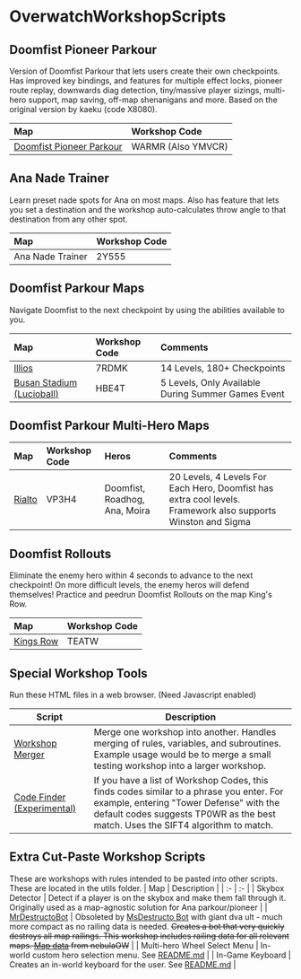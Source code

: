 # OverwatchWorkshopScripts

## Doomfist Pioneer Parkour
Version of Doomfist Parkour that lets users create their own checkpoints. Has improved key bindings, and features for multiple effect locks, pioneer route replay, downwards diag detection, tiny/massive player sizings, multi-hero support, map saving, off-map shenanigans and more. Based on the original version by kaeku (code X8080).

| Map | Workshop Code
| :- | :- |
| [Doomfist Pioneer Parkour](DoomfistParkour/DoomPioneerParkour.txt) | WARMR (Also YMVCR) |

## Ana Nade Trainer

Learn preset nade spots for Ana on most maps. Also has feature that lets you set a destination and the workshop auto-calculates throw angle to that destination from any other spot.

| Map | Workshop Code
| :- | :- |
| Ana Nade Trainer | 2Y555 |

## Doomfist Parkour Maps

Navigate Doomfist to the next checkpoint by using the abilities available to you.

| Map | Workshop Code | Comments
| :- | :- | :- |
| [Illios](DoomfistParkour/DoomParkourIllios.txt) | 7RDMK | 14 Levels, 180+ Checkpoints |
| [Busan Stadium (Lucioball)](DoomfistParkour/DoomParkourBusanStadium.txt) | HBE4T | 5 Levels, Only Available During Summer Games Event |


## Doomfist Parkour Multi-Hero Maps
| Map | Workshop Code | Heros | Comments |
| :- | :- | :- | :- |
| [Rialto](DoomfistParkour/MultiHeroParkourRialto.txt) | VP3H4 | Doomfist, Roadhog, Ana, Moira | 20 Levels, 4 Levels For Each Hero, Doomfist has extra cool levels. Framework also supports Winston and Sigma |


## Doomfist Rollouts
Eliminate the enemy hero within 4 seconds to advance to the next checkpoint! On more difficult levels, the enemy heros will defend themselves! Practice and peedrun Doomfist Rollouts on the map King's Row.

| Map | Workshop Code |
| :- | :- |
| [Kings Row](DoomfistParkour/DoomfistRolloutsKingsRow_1_0_0.txt) | TEATW | 


## Special Workshop Tools
Run these HTML files in a web browser. (Need Javascript enabled)

| Script | Description |
| --- | --- |
| [Workshop Merger](workshop_merger.html) | Merge one workshop into another. Handles merging of rules, variables, and subroutines. Example usage would be to merge a small testing workshop into a larger workshop.
| [Code Finder (Experimental)](code_finder.html) | If you have a list of Workshop Codes, this finds codes similar to a phrase you enter. For example, entering "Tower Defense" with the default codes suggests TP0WR as the best match. Uses the SIFT4 algorithm to match.


## Extra Cut-Paste Workshop Scripts
These are workshops with rules intended to be pasted into other scripts. These are located in the utils folder.
| Map | Description |
| :- | :- |
| Skybox Detector | Detect if a player is on the skybox and make them fall through it. Originally used as a map-agnostic solution for Ana parkour/pioneer |
| [MrDestructoBot](utils/DestroyMapRailings.txt) | Obsoleted by [MsDestructo Bot](https://discord.com/channels/689587520496730129/757303228021866606/851573753698975755) with giant dva ult - much more compact as no railing data is needed. ~~Creates a bot that very quickly destroys all map railings. This workshop includes railing data for all relevant maps. [Map data](https://nebulaow.github.io/MrDestructo-Data) from nebulaOW~~ |
| Multi-hero Wheel Select Menu | In-world custom hero selection menu. See [README.md](utils/README.md) |
| In-Game Keyboard | Creates an in-world keyboard for the user. See [README.md](utils/README.md) |



